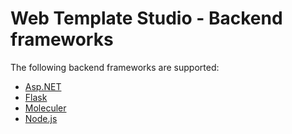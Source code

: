 # Web Template Studio - Backend frameworks

The following backend frameworks are supported:

- [Asp.NET](./aspnet.md)
- [Flask](./flask.md)
- [Moleculer](./moleculer.md)
- [Node.js](./nodejs.md)